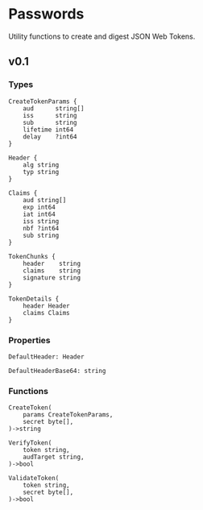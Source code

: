 # Passwords

Utility functions to create and digest JSON Web Tokens.


## v0.1

### Types

```
CreateTokenParams {
	aud      string[]
	iss      string  
	sub      string  
	lifetime int64   
	delay    ?int64
}

Header {
	alg string
	typ string
}

Claims {
	aud string[]
	exp int64   
	iat int64   
	iss string  
	nbf ?int64
	sub string  
}

TokenChunks {
	header    string
	claims    string
	signature string
}

TokenDetails {
	header Header
	claims Claims
}
```


### Properties

```
DefaultHeader: Header

DefaultHeaderBase64: string
```


### Functions

```
CreateToken(
	params CreateTokenParams,
	secret byte[],
)->string

VerifyToken(
	token string,
	audTarget string,
)->bool

ValidateToken(
	token string,
	secret byte[],
)->bool
```